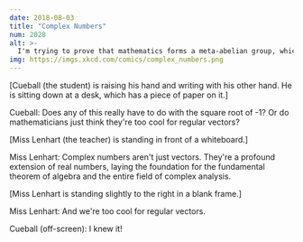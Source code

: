 ```yaml
---
date: 2018-08-03
title: "Complex Numbers"
num: 2028
alt: >-
  I'm trying to prove that mathematics forms a meta-abelian group, which would finally confirm my suspicions that algebreic geometry and geometric algebra are the same thing.
img: https://imgs.xkcd.com/comics/complex_numbers.png
---
```

[Cueball (the student) is raising his hand and writing with his other hand. He is sitting down at a desk, which has a piece of paper on it.]

Cueball: Does any of this really have to do with the square root of -1? Or do mathematicians just think they're too cool for regular vectors?

[Miss Lenhart (the teacher) is standing in front of a whiteboard.]

Miss Lenhart: Complex numbers aren't just vectors. They're a profound extension of real numbers, laying the foundation for the fundamental theorem of algebra and the entire field of complex analysis.

[Miss Lenhart is standing slightly to the right in a blank frame.]

Miss Lenhart: And we're too cool for regular vectors.

Cueball (off-screen): I knew it!